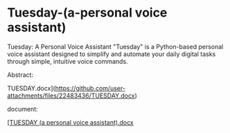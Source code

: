 # Tuesday-(a-personal voice assistant)
Tuesday: A Personal Voice Assistant  "Tuesday" is a Python-based personal voice assistant designed to simplify and automate your daily digital tasks through simple, intuitive voice commands. 

Abstract:

TUESDAY.docx](https://github.com/user-attachments/files/22483436/TUESDAY.docx)

document:

[[TUESDAY (a personal voice assistant).docx](https://github.com/user-attachments/files/22483439/TUESDAY.a.personal.voice.assistant.docx)

